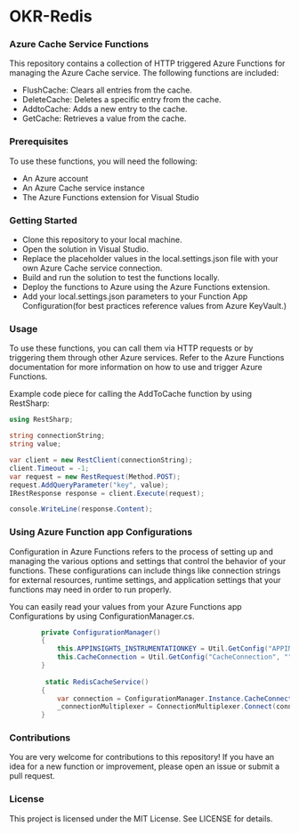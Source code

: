 # OKR-Redis

### Azure Cache Service Functions
This repository contains a collection of HTTP triggered Azure Functions for managing the Azure Cache service. The following functions are included:

- FlushCache: Clears all entries from the cache.
- DeleteCache: Deletes a specific entry from the cache.
- AddtoCache: Adds a new entry to the cache.
- GetCache: Retrieves a value from the cache.

### Prerequisites
To use these functions, you will need the following:

- An Azure account
- An Azure Cache service instance
- The Azure Functions extension for Visual Studio

### Getting Started
- Clone this repository to your local machine.
- Open the solution in Visual Studio.
- Replace the placeholder values in the local.settings.json file with your own Azure Cache service connection.
- Build and run the solution to test the functions locally.
- Deploy the functions to Azure using the Azure Functions extension.
- Add your local.settings.json parameters to your Function App Configuration(for best practices reference values from Azure KeyVault.)

### Usage
To use these functions, you can call them via HTTP requests or by triggering them through other Azure services. Refer to the Azure Functions documentation for more information on how to use and trigger Azure Functions.

Example code piece for calling the AddToCache function by using RestSharp:

```csharp
using RestSharp;

string connectionString;
string value;

var client = new RestClient(connectionString);
client.Timeout = -1;
var request = new RestRequest(Method.POST);
request.AddQueryParameter("key", value);
IRestResponse response = client.Execute(request);

console.WriteLine(response.Content);
```

### Using Azure Function app Configurations
Configuration in Azure Functions refers to the process of setting up and managing the various options and settings that control the behavior of your functions. These configurations can include things like connection strings for external resources, runtime settings, and application settings that your functions may need in order to run properly. 
 
You can easily read your values from your Azure Functions app Configurations by using ConfigurationManager.cs.

```csharp
        private ConfigurationManager()
        {
            this.APPINSIGHTS_INSTRUMENTATIONKEY = Util.GetConfig("APPINSIGHTS_INSTRUMENTATIONKEY", "");
            this.CacheConnection = Util.GetConfig("CacheConnection", "");
        }
        
         static RedisCacheService()
        {
            var connection = ConfigurationManager.Instance.CacheConnection;
            _connectionMultiplexer = ConnectionMultiplexer.Connect(connection);
        }
 ```

### Contributions
You are very welcome for contributions to this repository! If you have an idea for a new function or improvement, please open an issue or submit a pull request.

### License
This project is licensed under the MIT License. See LICENSE for details.
